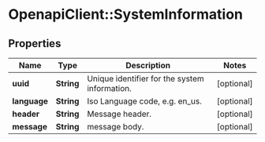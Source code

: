 # OpenapiClient::SystemInformation

## Properties
Name | Type | Description | Notes
------------ | ------------- | ------------- | -------------
**uuid** | **String** | Unique identifier for the system information. | [optional] 
**language** | **String** | Iso Language code, e.g. en_us. | [optional] 
**header** | **String** | Message header. | [optional] 
**message** | **String** | message body. | [optional] 


